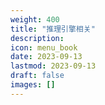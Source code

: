 ```yaml
---
weight: 400
title: "推理引擎相关"
description:
icon: menu_book
date: 2023-09-13
lastmod: 2023-09-13
draft: false
images: []
---
```

